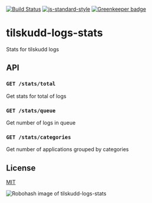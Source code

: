 [![Build Status](https://travis-ci.org/telemark/tilskudd-logs-stats.svg?branch=master)](https://travis-ci.org/telemark/tilskudd-logs-stats)
[![js-standard-style](https://img.shields.io/badge/code%20style-standard-brightgreen.svg?style=flat)](https://github.com/feross/standard)
[![Greenkeeper badge](https://badges.greenkeeper.io/telemark/tilskudd-logs-stats.svg)](https://greenkeeper.io/)

# tilskudd-logs-stats

Stats for tilskudd logs

## API

### ```GET /stats/total```

Get stats for total of logs

### ```GET /stats/queue```

Get number of logs in queue

### ```GET /stats/categories```

Get number of applications grouped by categories

## License

[MIT](LICENSE)

![Robohash image of tilskudd-logs-stats](https://robots.kebabstudios.party/tilskudd-logs-stats.png "Robohash image of tilskudd-logs-stats")